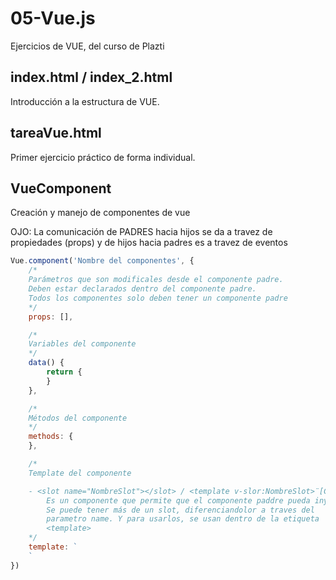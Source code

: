 # 05-Vue.js
Ejercicios de VUE, del curso de Plazti

## index.html / index_2.html
Introducción a la estructura de VUE.



## tareaVue.html
Primer ejercicio práctico de forma individual.

## VueComponent
Creación y manejo de componentes de vue

OJO: La comunicación de PADRES hacia hijos se da a travez de propiedades (props) y de hijos hacia padres es a travez de eventos

```javascript
Vue.component('Nombre del componentes', {
    /*
    Parámetros que son modificales desde el componente padre.
    Deben estar declarados dentro del componente padre.
    Todos los componentes solo deben tener un componente padre
    */
    props: [],

    /*
    Variables del componente
    */
    data() {
        return {
        }
    },

    /*
    Métodos del componente
    */
    methods: {    
    },

    /*
    Template del componente

    - <slot name="NombreSlot"></slot> / <template v-slor:NombreSlot>¨[Còdigo HTML]</template>
        Es un componente que permite que el componente paddre pueda inyectar código HTML dentro del componente
        Se puede tener más de un slot, diferenciandolor a traves del
        parametro name. Y para usarlos, se usan dentro de la etiqueta
        <template>
    */
    template: `
    `
})
```